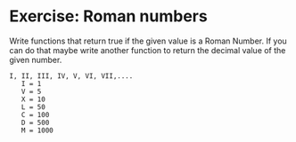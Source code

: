 # Exercise: Roman numbers


Write functions that return true if the given value is a Roman Number.
If you can do that maybe write another function to return the decimal
value of the given number.



```
I, II, III, IV, V, VI, VII,....
   I = 1
   V = 5
   X = 10
   L = 50
   C = 100
   D = 500
   M = 1000
```


